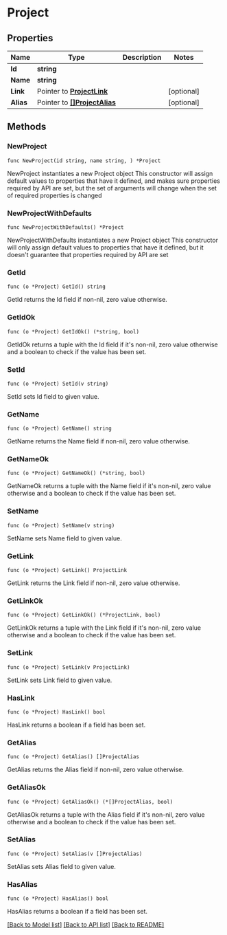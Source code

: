 # Project

## Properties

Name | Type | Description | Notes
------------ | ------------- | ------------- | -------------
**Id** | **string** |  | 
**Name** | **string** |  | 
**Link** | Pointer to [**ProjectLink**](Project_link.md) |  | [optional] 
**Alias** | Pointer to [**[]ProjectAlias**](Project_alias.md) |  | [optional] 

## Methods

### NewProject

`func NewProject(id string, name string, ) *Project`

NewProject instantiates a new Project object
This constructor will assign default values to properties that have it defined,
and makes sure properties required by API are set, but the set of arguments
will change when the set of required properties is changed

### NewProjectWithDefaults

`func NewProjectWithDefaults() *Project`

NewProjectWithDefaults instantiates a new Project object
This constructor will only assign default values to properties that have it defined,
but it doesn't guarantee that properties required by API are set

### GetId

`func (o *Project) GetId() string`

GetId returns the Id field if non-nil, zero value otherwise.

### GetIdOk

`func (o *Project) GetIdOk() (*string, bool)`

GetIdOk returns a tuple with the Id field if it's non-nil, zero value otherwise
and a boolean to check if the value has been set.

### SetId

`func (o *Project) SetId(v string)`

SetId sets Id field to given value.


### GetName

`func (o *Project) GetName() string`

GetName returns the Name field if non-nil, zero value otherwise.

### GetNameOk

`func (o *Project) GetNameOk() (*string, bool)`

GetNameOk returns a tuple with the Name field if it's non-nil, zero value otherwise
and a boolean to check if the value has been set.

### SetName

`func (o *Project) SetName(v string)`

SetName sets Name field to given value.


### GetLink

`func (o *Project) GetLink() ProjectLink`

GetLink returns the Link field if non-nil, zero value otherwise.

### GetLinkOk

`func (o *Project) GetLinkOk() (*ProjectLink, bool)`

GetLinkOk returns a tuple with the Link field if it's non-nil, zero value otherwise
and a boolean to check if the value has been set.

### SetLink

`func (o *Project) SetLink(v ProjectLink)`

SetLink sets Link field to given value.

### HasLink

`func (o *Project) HasLink() bool`

HasLink returns a boolean if a field has been set.

### GetAlias

`func (o *Project) GetAlias() []ProjectAlias`

GetAlias returns the Alias field if non-nil, zero value otherwise.

### GetAliasOk

`func (o *Project) GetAliasOk() (*[]ProjectAlias, bool)`

GetAliasOk returns a tuple with the Alias field if it's non-nil, zero value otherwise
and a boolean to check if the value has been set.

### SetAlias

`func (o *Project) SetAlias(v []ProjectAlias)`

SetAlias sets Alias field to given value.

### HasAlias

`func (o *Project) HasAlias() bool`

HasAlias returns a boolean if a field has been set.


[[Back to Model list]](../README.md#documentation-for-models) [[Back to API list]](../README.md#documentation-for-api-endpoints) [[Back to README]](../README.md)


